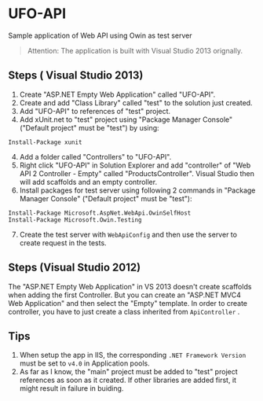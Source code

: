 # UFO-API
Sample application of Web API using Owin as test server

> Attention: The application is built with Visual Studio 2013 orignally.

## Steps ( Visual Studio 2013)

1. Create "ASP.NET Empty Web Application" called "UFO-API".
2. Create and add "Class Library" called "test" to the solution just created. 
3. Add "UFO-API" to references of "test" project.
4. Add xUnit.net to "test" project using "Package Manager Console" ("Default project" must be "test") by using:

  ```
  Install-Package xunit
  ```
4. Add a folder called "Controllers" to "UFO-API".
5. Right click "UFO-API" in Solution Explorer and add "controller" of "Web API 2 Controller - Empty" called "ProductsController". Visual Studio then will add scaffolds and an empty controller.
6. Install packages for test server using following 2 commands in "Package Manager Console" ("Default project" must be "test"):

  ```
  Install-Package Microsoft.AspNet.WebApi.OwinSelfHost
  Install-Package Microsoft.Owin.Testing
  ```
7. Create the test server with `WebApiConfig` and then use the server to create request in the tests.

## Steps (Visual Studio 2012)

The "ASP.NET Empty Web Application" in VS 2013 doesn't create scaffolds when adding the first Controller. But you can create an "ASP.NET MVC4 Web Application" and then select the "Empty" template. In order to create controller, you have to just create a class inherited from `ApiController` .

## Tips

1. When setup the app in IIS, the corresponding `.NET Framework Version` must be set to `v4.0` in Application pools.
2. As far as I know, the "main" project must be added to "test" project references as soon as it created. If other libraries are added first, it might result in failure in buiding.
